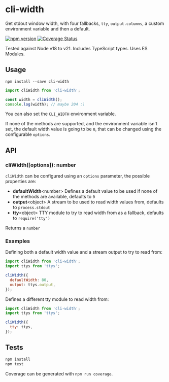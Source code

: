 # cli-width

Get stdout window width, with four fallbacks, `tty`, `output.columns`, a custom environment variable and then a default.

[![npm version](https://badge.fury.io/js/cli-width.svg)](http://badge.fury.io/js/cli-width)
[![Coverage Status](https://coveralls.io/repos/knownasilya/cli-width/badge.svg?branch=master&service=github)](https://coveralls.io/github/knownasilya/cli-width?branch=master)

Tested against Node v18 to v21.
Includes TypeScript types.
Uses ES Modules.

## Usage

```
npm install --save cli-width
```

```js
import cliWidth from 'cli-width';

const width = cliWidth();
console.log(width); // maybe 204 :)
```

You can also set the `CLI_WIDTH` environment variable.

If none of the methods are supported, and the environment variable isn't set,
the default width value is going to be `0`, that can be changed using the configurable `options`.

## API

### cliWidth([options]): number

`cliWidth` can be configured using an `options` parameter, the possible properties are:

- **defaultWidth**\<number\> Defines a default value to be used if none of the methods are available, defaults to `0`
- **output**\<object\> A stream to be used to read width values from, defaults to `process.stdout`
- **tty**\<object\> TTY module to try to read width from as a fallback, defaults to `require('tty')`

Returns a `number`

### Examples

Defining both a default width value and a stream output to try to read from:

```js
import cliWidth from 'cli-width';
import ttys from 'ttys';

cliWidth({
  defaultWidth: 80,
  output: ttys.output,
});
```

Defines a different tty module to read width from:

```js
import cliWidth from 'cli-width';
import ttys from 'ttys';

cliWidth({
  tty: ttys,
});
```

## Tests

```bash
npm install
npm test
```

Coverage can be generated with `npm run coverage`.

